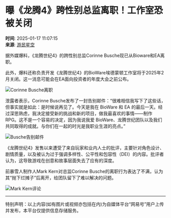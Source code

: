 # 曝《龙腾4》跨性别总监离职！工作室恐被关闭

**时间**: 2025-01-17 11:07:15  
**来源**: [游民星空](https://www.163.com/dy/media/T1502267589752.html)  

据外媒爆料，《龙腾世纪4》的跨性别总监Corinne Busche现已从Bioware和EA离职。

此外，爆料还称负责开发《龙腾世纪4》的BioWare埃德蒙顿工作室将于2025年2月关闭。这一消息可能会在EA面向投资者的年度大会之前公布。

![Corinne Busche离职](https://nimg.ws.126.net/?url=http%3A%2F%2Fdingyue.ws.126.net%2F2025%2F0117%2F8f1313faj00sq7p1y0061d000fa008hg.jpg&thumbnail=660x2147483647&quality=80&type=jpg)

泄露者表示，Corinne Busche发布了一封告别邮件：“很难相信我写下了这些话，但事实就是如此：是时候说再见了。今天是我在 BioWare 和 EA 的最后一天。经过深思熟虑，我决定接受新的挑战和新的项目，做我最喜欢的事情——制作 RPG。这不是一个容易的决定，因为我说我爱 BioWare、龙腾世纪团队以及我们共同取得的成就。与你们在一起的时光是我职业生涯的亮点。”

![Busche告别邮件](https://nimg.ws.126.net/?url=http%3A%2F%2Fdingyue.ws.126.net%2F2025%2F0117%2F7abbff4aj00sq7p1y0060d000fa009ig.jpg&thumbnail=660x2147483647&quality=80&type=jpg)

《龙腾世纪4》发售以来遭受了来自玩家和业内人士的批评，主要针对角色设计、剧情质量，以及被认为过于强调多样性、公平性和包容性（DEI）的内容。批评者认为，这导致游戏在创意和故事层面失去了应有的深度。

前暴雪人制作人Mark Kern对总监Corinne Busche的离职行为表达了不满，认为其“抛下烂摊子”后离开，给团队留下了难以解决的问题。

![Mark Kern评论](https://nimg.ws.126.net/?url=http%3A%2F%2Fdingyue.ws.126.net%2F2025%2F0117%2F0e893a21j00sq7p1y0048d000fa00gug.jpg&thumbnail=660x2147483647&quality=80&type=jpg)

---

特别声明：以上内容(如有图片或视频亦包括在内)为自媒体平台“网易号”用户上传并发布，本平台仅提供信息存储服务。
<!-- tcd_original_link https://www.163.com/dy/article/JM3O1NR40526K1KN.html -->
